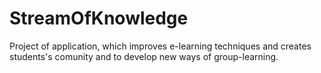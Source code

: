 # StreamOfKnowledge
Project of application, which improves e-learning techniques and creates students's comunity and to develop new ways of group-learning.

